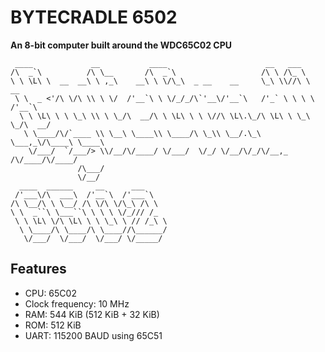 # BYTECRADLE 6502

**An 8-bit computer built around the WDC65C02 CPU**

```
 ____             __           ____                      __   ___             
/\  _`\          /\ \__       /\  _`\                   /\ \ /\_ \            
\ \ \L\ \  __  __\ \ ,_\    __\ \ \/\_\  _ __    __     \_\ \\//\ \      __   
 \ \  _ <'/\ \/\ \\ \ \/  /'__`\ \ \/_/_/\`'__\/'__`\   /'_` \ \ \ \   /'__`\ 
  \ \ \L\ \ \ \_\ \\ \ \_/\  __/\ \ \L\ \ \ \//\ \L\.\_/\ \L\ \ \_\ \_/\  __/ 
   \ \____/\/`____ \\ \__\ \____\\ \____/\ \_\\ \__/.\_\ \___,_\/\____\ \____\
    \/___/  `/___/> \\/__/\/____/ \/___/  \/_/ \/__/\/_/\/__,_ /\/____/\/____/
               /\___/                                                          
               \/__/                                                           
  ____  ______     __      ___                                                 
 /'___\/\  ___\  /'__`\  /'___`\ 
/\ \__/\ \ \__/ /\ \/\ \/\_\ /\ \
\ \  _``\ \___``\ \ \ \ \/_/// /_
 \ \ \L\ \/\ \L\ \ \ \_\ \ // /_\ \
  \ \____/\ \____/\ \____//\______/
   \/___/  \/___/  \/___/ \/_____/
```

## Features

* CPU: 65C02
* Clock frequency: 10 MHz
* RAM: 544 KiB (512 KiB + 32 KiB)
* ROM: 512 KiB
* UART: 115200 BAUD using 65C51